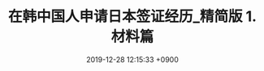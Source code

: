 ---
layout: post
title:  在韩中国人申请日本签证经历_精简版 1.材料篇
date:   2019-12-28 12:15:33 +0900
categories: records
permalink: ''
tags: 记录, record
post_image: 
prefix: 记录
---